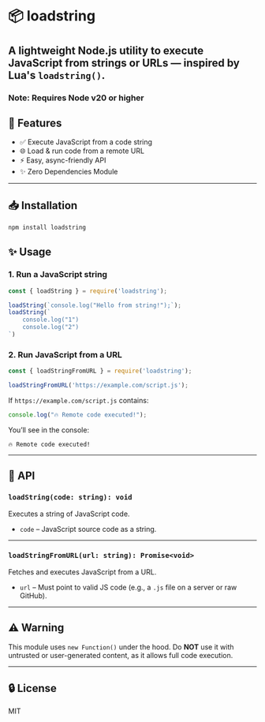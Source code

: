 # 📦 loadstring

A lightweight Node.js utility to execute JavaScript from strings or URLs — inspired by Lua's `loadstring()`.
---
### Note: Requires Node v20 or higher

## 🚀 Features

- ✅ Execute JavaScript from a code string
- 🌐 Load & run code from a remote URL
- ⚡ Easy, async-friendly API
- ✨ Zero Dependencies Module

---

## 📥 Installation

```bash
npm install loadstring
```


## ✨ Usage

### 1. Run a JavaScript string

```js
const { loadString } = require('loadstring');

loadString(`console.log("Hello from string!");`);
loadString(`
    console.log("1")
    console.log("2")
`)
```

### 2. Run JavaScript from a URL

```js
const { loadStringFromURL } = require('loadstring');

loadStringFromURL('https://example.com/script.js');
```

If `https://example.com/script.js` contains:

```js
console.log("🔥 Remote code executed!");
```

You’ll see in the console:

```
🔥 Remote code executed!
```

---

## 📘 API

### `loadString(code: string): void`

Executes a string of JavaScript code.

- `code` – JavaScript source code as a string.

---

### `loadStringFromURL(url: string): Promise<void>`

Fetches and executes JavaScript from a URL.

- `url` – Must point to valid JS code (e.g., a `.js` file on a server or raw GitHub).

---

## ⚠️ Warning

This module uses `new Function()` under the hood.
Do **NOT** use it with untrusted or user-generated content, as it allows full code execution.

---

## 🔒 License

MIT
